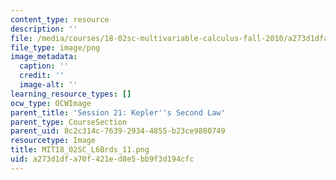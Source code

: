 ```yaml
---
content_type: resource
description: ''
file: /media/courses/18-02sc-multivariable-calculus-fall-2010/a273d1dfa70f421ed8e5bb9f3d194cfc_MIT18_02SC_L6Brds_11.png
file_type: image/png
image_metadata:
  caption: ''
  credit: ''
  image-alt: ''
learning_resource_types: []
ocw_type: OCWImage
parent_title: 'Session 21: Kepler''s Second Law'
parent_type: CourseSection
parent_uid: 8c2c314c-7639-2934-4855-b23ce9880749
resourcetype: Image
title: MIT18_02SC_L6Brds_11.png
uid: a273d1df-a70f-421e-d8e5-bb9f3d194cfc
---
```

